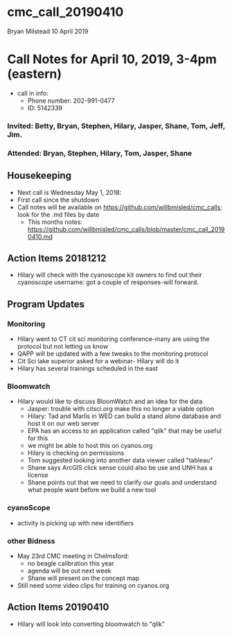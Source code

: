 cmc\_call\_20190410
================
Bryan Milstead
10 April 2019

Call Notes for April 10, 2019, 3-4pm (eastern)
==============================================

-   call in info:
    -   Phone number: 202-991-0477
    -   ID: 5142339

### Invited: Betty, Bryan, Stephen, Hilary, Jasper, Shane, Tom, Jeff, Jim.

### Attended: Bryan, Stephen, Hilary, Tom, Jasper, Shane

Housekeeping
------------

-   Next call is Wednesday May 1, 2018:
-   First call since the shutdown
-   Call notes will be available on <https://github.com/willbmisled/cmc_calls>; look for the .md files by date
    -   This months notes: <https://github.com/willbmisled/cmc_calls/blob/master/cmc_call_20190410.md>

Action Items 20181212
---------------------

-   Hilary will check with the cyanoscope kit owners to find out their cyanoscope username: got a couple of responses-will forward.

Program Updates
---------------

### Monitoring

-   Hilary went to CT cit sci monitoring conference-many are using the protocol but not letting us know
-   QAPP will be updated with a few tweaks to the monitoring protocol
-   Cit Sci lake superior asked for a webinar- Hilary will do it
-   Hilary has several trainings scheduled in the east

### Bloomwatch

-   Hilary would like to discuss BloomWatch and an idea for the data
    -   Jasper: trouble with citsci.org make this no longer a viable option
    -   Hilary: Tad and Marlis in WED can build a stand alone database and host it on our web server
    -   EPA has an access to an application called "qlik" that may be useful for this
    -   we might be able to host this on cyanos.org
    -   Hilary is checking on permissions
    -   Tom suggested looking into another data viewer called "tableau"
    -   Shane says ArcGIS click sense could also be use and UNH has a license
    -   Shane points out that we need to clarify our goals and understand what people want before we build a new tool

### cyanoScope

-   activity is picking up with new identifiers

### other Bidness

-   May 23rd CMC meeting in Chelmsford:
    -   no beagle calibration this year
    -   agenda will be out next week
    -   Shane will present on the concept map
-   Still need some video clips for training on cyanos.org

Action Items 20190410
---------------------

-   Hilary will look into converting bloomwatch to "qlik"
